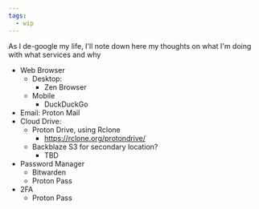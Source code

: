 ```yaml
---
tags:
  - wip
---
```


As I de-google my life, I'll note down here my thoughts on what I'm doing with what services and why

- Web Browser
	- Desktop:
		- Zen Browser
	- Mobile
		- DuckDuckGo
- Email: Proton Mail
- Cloud Drive:
	- Proton Drive, using Rclone
		- https://rclone.org/protondrive/
	- Backblaze S3 for secondary location?
		- TBD
- Password Manager
	- Bitwarden
	- Proton Pass
- 2FA
	- Proton Pass

